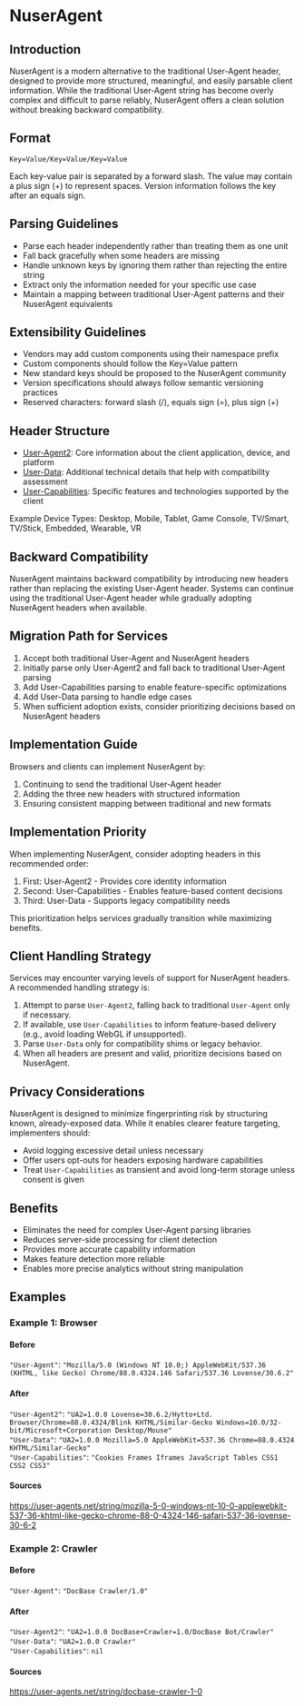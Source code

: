 # NuserAgent

## Introduction
NuserAgent is a modern alternative to the traditional User-Agent header, designed to provide more structured, meaningful, and easily parsable client information. While the traditional User-Agent string has become overly complex and difficult to parse reliably, NuserAgent offers a clean solution without breaking backward compatibility.

## Format
`Key=Value/Key=Value/Key=Value`

Each key-value pair is separated by a forward slash. The value may contain a plus sign (+) to represent spaces. Version information follows the key after an equals sign.

## Parsing Guidelines
- Parse each header independently rather than treating them as one unit
- Fall back gracefully when some headers are missing
- Handle unknown keys by ignoring them rather than rejecting the entire string
- Extract only the information needed for your specific use case
- Maintain a mapping between traditional User-Agent patterns and their NuserAgent equivalents

## Extensibility Guidelines
- Vendors may add custom components using their namespace prefix
- Custom components should follow the Key=Value pattern
- New standard keys should be proposed to the NuserAgent community
- Version specifications should always follow semantic versioning practices
- Reserved characters: forward slash (/), equals sign (=), plus sign (+)

## Header Structure
- [User-Agent2](UA2.md): Core information about the client application, device, and platform
- [User-Data](UD.md): Additional technical details that help with compatibility assessment
- [User-Capabilities](UC.md): Specific features and technologies supported by the client

Example Device Types: Desktop, Mobile, Tablet, Game Console, TV/Smart, TV/Stick, Embedded, Wearable, VR

## Backward Compatibility
NuserAgent maintains backward compatibility by introducing new headers rather than replacing the existing User-Agent header. Systems can continue using the traditional User-Agent header while gradually adopting NuserAgent headers when available.

## Migration Path for Services
1. Accept both traditional User-Agent and NuserAgent headers
2. Initially parse only User-Agent2 and fall back to traditional User-Agent parsing
3. Add User-Capabilities parsing to enable feature-specific optimizations
4. Add User-Data parsing to handle edge cases
5. When sufficient adoption exists, consider prioritizing decisions based on NuserAgent headers

## Implementation Guide
Browsers and clients can implement NuserAgent by:
1. Continuing to send the traditional User-Agent header
2. Adding the three new headers with structured information
3. Ensuring consistent mapping between traditional and new formats

## Implementation Priority
When implementing NuserAgent, consider adopting headers in this recommended order:
1. First: User-Agent2 - Provides core identity information
2. Second: User-Capabilities - Enables feature-based content decisions
3. Third: User-Data - Supports legacy compatibility needs

This prioritization helps services gradually transition while maximizing benefits.

## Client Handling Strategy
Services may encounter varying levels of support for NuserAgent headers. A recommended handling strategy is:

1. Attempt to parse `User-Agent2`, falling back to traditional `User-Agent` only if necessary.
2. If available, use `User-Capabilities` to inform feature-based delivery (e.g., avoid loading WebGL if unsupported).
3. Parse `User-Data` only for compatibility shims or legacy behavior.
4. When all headers are present and valid, prioritize decisions based on NuserAgent.

## Privacy Considerations
NuserAgent is designed to minimize fingerprinting risk by structuring known, already-exposed data. While it enables clearer feature targeting, implementers should:
- Avoid logging excessive detail unless necessary
- Offer users opt-outs for headers exposing hardware capabilities
- Treat `User-Capabilities` as transient and avoid long-term storage unless consent is given

## Benefits
- Eliminates the need for complex User-Agent parsing libraries
- Reduces server-side processing for client detection
- Provides more accurate capability information
- Makes feature detection more reliable
- Enables more precise analytics without string manipulation

## Examples
### Example 1: Browser
#### Before
`"User-Agent"`: `"Mozilla/5.0 (Windows NT 10.0;) AppleWebKit/537.36 (KHTML, like Gecko) Chrome/88.0.4324.146 Safari/537.36 Lovense/30.6.2"`
#### After
`"User-Agent2"`: `"UA2=1.0.0 Lovense=30.6.2/Hytto+Ltd. Browser/Chrome=88.0.4324/Blink KHTML/Similar-Gecko Windows=10.0/32-bit/Microsoft+Corporation Desktop/Mouse"`  
`"User-Data"`: `"UA2=1.0.0 Mozilla=5.0 AppleWebKit=537.36 Chrome=88.0.4324 KHTML/Similar-Gecko"`  
`"User-Capabilities"`: `"Cookies Frames Iframes JavaScript Tables CSS1 CSS2 CSS3"`
#### Sources
https://user-agents.net/string/mozilla-5-0-windows-nt-10-0-applewebkit-537-36-khtml-like-gecko-chrome-88-0-4324-146-safari-537-36-lovense-30-6-2

### Example 2: Crawler
#### Before
`"User-Agent"`: `"DocBase Crawler/1.0"`
#### After
`"User-Agent2"`: `"UA2=1.0.0 DocBase+Crawler=1.0/DocBase Bot/Crawler"`  
`"User-Data"`: `"UA2=1.0.0 Crawler"`  
`"User-Capabilities"`: `nil`
#### Sources
https://user-agents.net/string/docbase-crawler-1-0